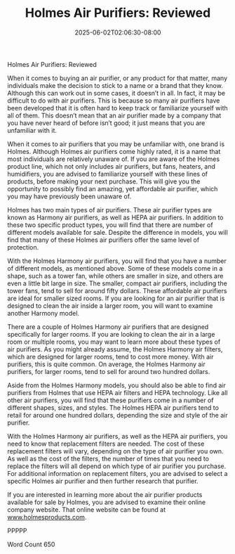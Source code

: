 ﻿---
title: "Holmes Air Purifiers:  Reviewed"
date: 2025-06-02T02:06:30-08:00
description: "Air Purifiers Tips for Web Success"
featured_image: "/images/Air Purifiers.jpg"
tags: ["Air Purifiers"]
---

Holmes Air Purifiers:  Reviewed 

When it comes to buying an air purifier, or any product for that matter, many individuals make the decision to stick to a name or a brand that they know. Although this can work out in some cases, it doesn’t in all. In fact, it may be difficult to do with air purifiers. This is because so many air purifiers have been developed that it is often hard to keep track or familiarize yourself with all of them. This doesn’t mean that an air purifier made by a company that you have never heard of before isn’t good; it just means that you are unfamiliar with it.

When it comes to air purifiers that you may be unfamiliar with, one brand is Holmes.  Although Holmes air purifiers come highly rated, it is a name that most individuals are relatively unaware of. If you are aware of the Holmes product line, which not only includes air purifiers, but fans, heaters, and humidifiers, you are advised to familiarize yourself with these lines of products, before making your next purchase. This will give you the opportunity to possibly find an amazing, yet affordable air purifier, which you may have previously been unaware of.  

Holmes has two main types of air purifiers. These air purifier types are known as Harmony air purifiers, as well as HEPA air purifiers. In addition to these two specific product types, you will find that there are number of different models available for sale.  Despite the difference in models, you will find that many of these Holmes air purifiers offer the same level of protection.

With the Holmes Harmony air purifiers, you will find that you have a number of different models, as mentioned above.  Some of these models come in a shape, such as a tower fan, while others are smaller in size, and others are even a little bit large in size. The smaller, compact air purifiers, including the tower fans, tend to sell for around fifty dollars.  These affordable air purifiers are ideal for smaller sized rooms. If you are looking for an air purifier that is designed to clean the air inside a larger room, you will want to examine another Harmony model.

There are a couple of Holmes Harmony air purifiers that are designed specifically for larger rooms.  If you are looking to clean the air in a large room or multiple rooms, you may want to learn more about these types of air purifiers. As you might already assume, the Holmes Harmony air filters, which are designed for larger rooms, tend to cost more money. With air purifiers, this is quite common.  On average, the Holmes Harmony air purifiers, for larger rooms, tend to sell for around two hundred dollars.

Aside from the Holmes Harmony models, you should also be able to find air purifiers from Holmes that use HEPA air filters and HEPA technology.  Like all other air purifiers, you will find that these purifiers come in a number of different shapes, sizes, and styles.  The Holmes HEPA air purifiers tend to retail for around one hundred dollars, depending the size and style of the air purifier.

With the Holmes Harmony air purifiers, as well as the HEPA air purifiers, you need to know that replacement filters are needed.  The cost of these replacement filters will vary, depending on the type of air purifier you own. As well as the cost of the filters, the number of times that you need to replace the filters will all depend on which type of air purifier you purchase. For additional information on replacement filters, you are advised to select a specific Holmes air purifier and then further research that purifier.  

If you are interested in learning more about the air purifier products available for sale by Holmes, you are advised to examine their online company website. That online website can be found at www.holmesproducts.com.

PPPPP

Word Count 650



